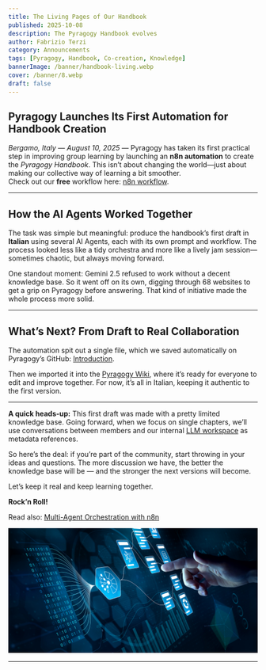```yaml
---
title: The Living Pages of Our Handbook
published: 2025-10-08
description: The Pyragogy Handbook evolves
author: Fabrizio Terzi
category: Announcements
tags: [Pyragogy, Handbook, Co-creation, Knowledge]
bannerImage: /banner/handbook-living.webp
cover: /banner/8.webp
draft: false
---
```



## Pyragogy Launches Its First Automation for Handbook Creation

*Bergamo, Italy — August 10, 2025* — Pyragogy has taken its first practical step in improving group learning by launching an **n8n automation** to create the *Pyragogy Handbook*. This isn’t about changing the world—just about making our collective way of learning a bit smoother.  
Check out our **free** workflow here: [n8n workflow](https://n8n.io/workflows/4904-pyragogy-ai-driven-handbook-generator-with-multi-agent-orchestration/).

---

## How the AI Agents Worked Together

The task was simple but meaningful: produce the handbook’s first draft in **Italian** using several AI Agents, each with its own prompt and workflow. The process looked less like a tidy orchestra and more like a lively jam session—sometimes chaotic, but always moving forward.

One standout moment: Gemini 2.5 refused to work without a decent knowledge base. So it went off on its own, digging through 68 websites to get a grip on Pyragogy before answering. That kind of initiative made the whole process more solid.

---

## What’s Next? From Draft to Real Collaboration

The automation spit out a single file, which we saved automatically on Pyragogy’s GitHub: [Introduction](https://github.com/pyragogy/pyragogy-hanbook/blob/main/Introduzione).

Then we imported it into the [Pyragogy Wiki](https://wikijs.pyragogy.org/it/home), where it’s ready for everyone to edit and improve together. For now, it’s all in Italian, keeping it authentic to the first version.

---

**A quick heads-up:** This first draft was made with a pretty limited knowledge base. Going forward, when we focus on single chapters, we’ll use conversations between members and our internal [LLM workspace](https://any.pyragogy.org/) as metadata references.

So here’s the deal: if you’re part of the community, start throwing in your ideas and questions. The more discussion we have, the better the knowledge base will be — and the stronger the next versions will become.

Let’s keep it real and keep learning together.

**Rock’n Roll!**


Read also: [Multi-Agent Orchestration with n8n](https://pyragogy.org/posts/1fb7615b/)

<p align="center">
  <img src="/images/AI-Driven-Strategies.webp" alt="App Piragogica" />
</p>

---


